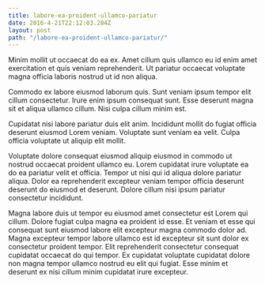 ```yaml
---
title: labore-ea-proident-ullamco-pariatur
date: 2016-4-21T22:12:03.284Z
layout: post
path: "/labore-ea-proident-ullamco-pariatur/"
---
```


Minim mollit ut occaecat do ea ex. Amet cillum quis ullamco eu id enim amet exercitation et quis veniam reprehenderit. Ut pariatur occaecat voluptate magna officia laboris nostrud ut id non aliqua.

Commodo ex labore eiusmod laborum quis. Sunt veniam ipsum tempor elit cillum consectetur. Irure enim ipsum consequat sunt. Esse deserunt magna sit et aliqua ullamco cillum. Nisi culpa cillum minim est.

Cupidatat nisi labore pariatur duis elit anim. Incididunt mollit do fugiat officia deserunt eiusmod Lorem veniam. Voluptate sunt veniam ea velit. Culpa officia voluptate ut aliquip elit mollit.

Voluptate dolore consequat eiusmod aliquip eiusmod in commodo ut nostrud occaecat proident ullamco eu. Lorem cupidatat irure voluptate ea do ea pariatur velit et officia. Tempor ut nisi qui id aliqua dolore pariatur aliqua. Dolor ea reprehenderit excepteur veniam tempor officia deserunt deserunt do eiusmod et deserunt. Dolore cillum nisi ipsum pariatur consectetur incididunt.

Magna labore duis ut tempor eu eiusmod amet consectetur est Lorem qui cillum. Dolore fugiat culpa magna ea proident id esse. Et veniam et esse qui consequat sunt eiusmod labore elit excepteur magna commodo dolor ad. Magna excepteur tempor labore ullamco est id excepteur sit sunt dolor ex consectetur proident tempor. Elit reprehenderit consectetur consequat cupidatat occaecat do qui tempor. Ex cupidatat voluptate cupidatat dolore non magna tempor ullamco nostrud eu elit qui fugiat. Esse minim et deserunt ex nisi cillum minim cupidatat irure excepteur.